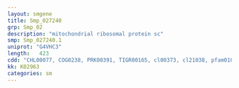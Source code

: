 ```yaml
---
layout: smgene
title: Smp_027240
grp: Smp_02
description: "mitochondrial ribosomal protein sc"
smp: Smp_027240.1
uniprot: "G4VHC3"
length:   423
cdd: "CHL00077, COG0238, PRK00391, TIGR00165, cl00373, cl21038, pfam01084, pfam15173"
kk: K02963
categories: sm
---
```

